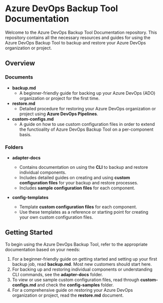# Azure DevOps Backup Tool Documentation

Welcome to the Azure DevOps Backup Tool Documentation repository. This repository contains all the necessary resources and guides for using the Azure DevOps Backup Tool to backup and restore your Azure DevOps organization or project.

## Overview

### Documents

- **backup.md**
  - A beginner-friendly guide for backing up your Azure DevOps (ADO) organization or project for the first time.
- **restore.md**
  - Detailed procedure for restoring your Azure DevOps organization or project using **Azure DevOps Pipelines**.
- **custom-configs.md**
  - A guide on how to use custom configuration files in order to extend the functioality of Azure DevOps Backup Tool on a per-component basis.

### Folders

- **adapter-docs**
  - Contains documentation on using the **CLI** to backup and restore individual components.
  - Includes detailed guides on creating and using **custom configuration files** for your backup and restore processes.
  - Includes **sample configuration files** for each component.

- **config-templates**
  - Template **custom configuration files** for each component.
  - Use these templates as a reference or starting point for creating your own custom configuration files.

## Getting Started

To begin using the Azure DevOps Backup Tool, refer to the appropriate documentation based on your needs:

1. For a beginner-friendly guide on getting started and setting up your first backup job, read **backup.md**. Most new customers should start here.
1. For backing up and restoring individual components or understanding CLI commands, see the **adapter-docs** folder.
1. To view or use sample custom configuration files, read through **custom-configs.md** and check the **config-samples** folder.
1. For a comprehensive guide on restoring your Azure DevOps organization or project, read the **restore.md** document.
